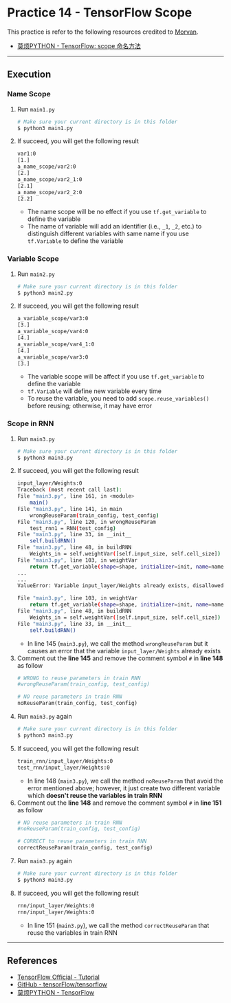 # Practice 14 - TensorFlow Scope

This practice is refer to the following resources credited to [Morvan](https://github.com/MorvanZhou).
* [莫烦PYTHON - TensorFlow: scope 命名方法](https://morvanzhou.github.io/tutorials/machine-learning/tensorflow/5-12-scope/)

---
## Execution

### Name Scope

1. Run `main1.py`
    ```bash
    # Make sure your current directory is in this folder
    $ python3 main1.py
    ```
2. If succeed, you will get the following result
    ```bash
    var1:0
    [1.]
    a_name_scope/var2:0
    [2.]
    a_name_scope/var2_1:0
    [2.1]
    a_name_scope/var2_2:0
    [2.2]
    ```
    * The name scope will be no effect if you use `tf.get_variable` to define the variable
    * The name of variable will add an identifier (i.e., `_1`, `_2`, etc.) to distinguish different variables with same name if you use `tf.Variable` to define the variable

### Variable Scope

1. Run `main2.py`
    ```bash
    # Make sure your current directory is in this folder
    $ python3 main2.py
    ```
2. If succeed, you will get the following result
    ```bash
    a_variable_scope/var3:0
    [3.]
    a_variable_scope/var4:0
    [4.]
    a_variable_scope/var4_1:0
    [4.]
    a_variable_scope/var3:0
    [3.]
    ```
    * The variable scope will be affect if you use `tf.get_variable` to define the variable
    * `tf.Variable` will define new variable every time
    * To reuse the variable, you need to add `scope.reuse_variables()` before reusing; otherwise, it may have error

### Scope in RNN

1. Run `main3.py`
    ```bash
    # Make sure your current directory is in this folder
    $ python3 main3.py
    ```
2. If succeed, you will get the following result
    ```bash
    input_layer/Weights:0
    Traceback (most recent call last):
    File "main3.py", line 161, in <module>
        main()
    File "main3.py", line 141, in main
        wrongReuseParam(train_config, test_config)
    File "main3.py", line 120, in wrongReuseParam
        test_rnn1 = RNN(test_config)
    File "main3.py", line 33, in __init__
        self.buildRNN()
    File "main3.py", line 48, in buildRNN
        Weights_in = self.weightVar([self.input_size, self.cell_size])
    File "main3.py", line 103, in weightVar
        return tf.get_variable(shape=shape, initializer=init, name=name)
    ...
    ...
    ValueError: Variable input_layer/Weights already exists, disallowed. Did you mean to set reuse=True or reuse=tf.AUTO_REUSE in VarScope? Originally defined at:

    File "main3.py", line 103, in weightVar
        return tf.get_variable(shape=shape, initializer=init, name=name)
    File "main3.py", line 48, in buildRNN
        Weights_in = self.weightVar([self.input_size, self.cell_size])
    File "main3.py", line 33, in __init__
        self.buildRNN()
    ```
    * In line 145 (`main3.py`), we call the method `wrongReuseParam` but it causes an error that the variable `input_layer/Weights` already exists
3. Comment out the **line 145** and remove the comment symbol `#` in **line 148** as follow
    ```python
    # WRONG to reuse parameters in train RNN
    #wrongReuseParam(train_config, test_config)

    # NO reuse parameters in train RNN 
    noReuseParam(train_config, test_config)
    ```
4. Run `main3.py` again
    ```bash
    # Make sure your current directory is in this folder
    $ python3 main3.py
    ```
5. If succeed, you will get the following result
    ```bash
    train_rnn/input_layer/Weights:0
    test_rnn/input_layer/Weights:0
    ```
    * In line 148 (`main3.py`), we call the method `noReuseParam` that avoid the error mentioned above; however, it just create two different variable which **doesn't reuse the variables in train RNN**
6. Comment out the **line 148** and remove the comment symbol `#` in **line 151** as follow
    ```python
    # NO reuse parameters in train RNN
    #noReuseParam(train_config, test_config)
    
    # CORRECT to reuse parameters in train RNN
    correctReuseParam(train_config, test_config)
    ```
7. Run `main3.py` again
    ```bash
    # Make sure your current directory is in this folder
    $ python3 main3.py
    ```
8. If succeed, you will get the following result
    ```bash
    rnn/input_layer/Weights:0
    rnn/input_layer/Weights:0
    ```
    * In line 151 (`main3.py`), we call the method `correctReuseParam` that reuse the variables in train RNN

---
## References

* [TensorFlow Official - Tutorial](https://www.tensorflow.org/tutorials/)
* [GitHub - tensorFlow/tensorflow](https://github.com/tensorflow/tensorflow)
* [莫烦PYTHON - TensorFlow](https://morvanzhou.github.io/tutorials/machine-learning/tensorflow)
